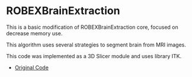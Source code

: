 # ROBEXBrainExtraction

This is a basic modification of ROBEXBrainExtraction core, focused on decrease memory use.

This algorithm uses several strategies to segment brain from MRI images.

This code was implemented as a 3D Slicer module and uses library ITK.

- [Original Code](https://github.com/CSIM-Toolkits/ROBEXBrainExtraction)
